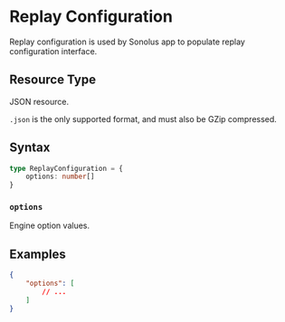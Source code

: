 # Replay Configuration

Replay configuration is used by Sonolus app to populate replay configuration interface.

## Resource Type

JSON resource.

`.json` is the only supported format, and must also be GZip compressed.

## Syntax

```ts
type ReplayConfiguration = {
    options: number[]
}
```

### `options`

Engine option values.

## Examples

```json
{
    "options": [
        // ...
    ]
}
```
